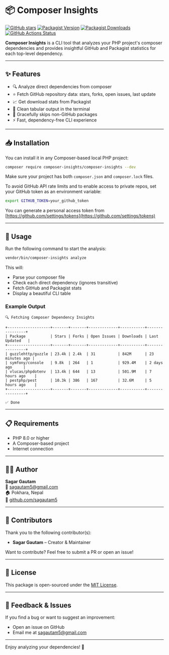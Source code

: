# 📦 Composer Insights

[![GitHub stars](https://img.shields.io/github/stars/sagautam5/composer-insights?style=social)](https://github.com/sagautam5/composer-insights/stargazers)
[![Packagist Version](https://img.shields.io/packagist/v/composer-insights/composer-insights.svg)](https://packagist.org/packages/composer-insights/composer-insights)
[![Packagist Downloads](https://img.shields.io/packagist/dt/composer-insights/composer-insights.svg)](https://packagist.org/packages/composer-insights/composer-insights)
[![GitHub Actions Status](https://github.com/sagautam5/composer-insights/actions/workflows/ci.yml/badge.svg)](https://github.com/sagautam5/composer-insights/actions/workflows/ci.yml)

**Composer Insights** is a CLI tool that analyzes your PHP project's composer dependencies and provides insightful GitHub and Packagist statistics for each top-level dependency.

---

## ✨ Features

- 🔍 Analyze direct dependencies from composer
- ⭐ Fetch GitHub repository data: stars, forks, open issues, last update
- 📈 Get download stats from Packagist
- 🧹 Clean tabular output in the terminal
- 🛑 Gracefully skips non-GitHub packages
- ⚡ Fast, dependency-free CLI experience

---

## 📥 Installation

You can install it in any Composer-based local PHP project:

```bash
composer require composer-insights/composer-insights --dev
```

Make sure your project has both `composer.json` and `composer.lock` files.

To avoid GitHub API rate limits and to enable access to private repos, set your GitHub token as an environment variable:

```bash
export GITHUB_TOKEN=your_github_token
```

You can generate a personal access token from [https://github.com/settings/tokens](https://github.com/settings/tokens)

---

## 🧪 Usage

Run the following command to start the analysis:

```bash
vendor/bin/composer-insights analyze
```

This will:

- Parse your composer file
- Check each direct dependency (ignores transitive)
- Fetch GitHub and Packagist stats
- Display a beautiful CLI table

### Example Output

```
🔍 Fetching Composer Dependency Insights

+-------------------+-------+-------+-------------+-----------+----------------+
| Package           | Stars | Forks | Open Issues | Downloads | Last Updated   |
+-------------------+-------+-------+-------------+-----------+----------------+
| guzzlehttp/guzzle | 23.4k | 2.4k  | 31          | 842M      | 23 minutes ago |
| symfony/console   | 9.8k  | 264   | 1           | 929.4M    | 2 days ago     |
| vlucas/phpdotenv  | 13.4k | 644   | 13          | 501.9M    | 7 hours ago    |
| pestphp/pest      | 10.3k | 386   | 167         | 32.6M     | 5 hours ago    |
+-------------------+-------+-------+-------------+-----------+----------------+

✅ Done
```

---

## 📋 Requirements

- PHP 8.0 or higher
- A Composer-based project
- Internet connection

---

## 🧑‍💻 Author

**Sagar Gautam**  
📧 [sagautam5@gmail.com](mailto:sagautam5@gmail.com)  
🏠 Pokhara, Nepal  
🔗 [github.com/sagautam5](https://github.com/sagautam5)

---

## 🙌 Contributors

Thank you to the following contributor(s):

- **Sagar Gautam** – Creator & Maintainer

Want to contribute? Feel free to submit a PR or open an issue!

---

## 🪪 License

This package is open-sourced under the [MIT License](LICENSE).

---

## 💬 Feedback & Issues

If you find a bug or want to suggest an improvement:

- Open an issue on GitHub
- Email me at [sagautam5@gmail.com](mailto:sagautam5@gmail.com)

---

Enjoy analyzing your dependencies! 🎉
